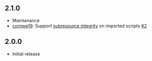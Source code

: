 ## 2.1.0
* Maintanance
* [cornwe19](https://github.com/cornwe19): Support [subresource integrity](https://developer.mozilla.org/en-US/docs/Web/Security/Subresource_Integrity) on imported scripts [#2](https://github.com/EP-u-NW/inject_js/pull/2)

## 2.0.0
* Initial release